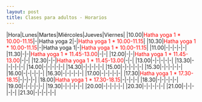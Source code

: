 ```yaml
---
layout: post
title: Clases para adultos - Horarios
---
```


|Hora|Lunes|Martes|Miércoles|Jueves|Viernes|
|10.00|<span style="color:red">Hatha yoga 1 * 10.00-11.15</span>|-|Hatha yoga 2|-|<span style="color:red">Hatha yoga 1 * 10.00-11.15</span>|
|10.30|<span style="color:red">Hatha yoga 1 * 10.00-11.15</span>|-|Hatha yoga 1|-|<span style="color:red">Hatha yoga 1 * 10.00-11.15</span>|
|11.00|-|-|-|-|-|
|11.30|-|-|<span style="color:red">Hatha yoga 1 * 11.45-13.00</span>|-|-|
|12.00|-|-|<span style="color:red">Hatha yoga 1 * 11.45-13.00</span>|-|-|
|12.30|-|-|<span style="color:red">Hatha yoga 1 * 11.45-13.00</span>|-|-|
|13.00|-|-|-|-|-|
|13.30|-|-|-|-|-|
|14.00|-|-|-|-|-|
|14.30|-|-|-|-|-|
|15.00|-|-|-|-|-|
|15.30|-|-|-|-|-|
|16.00|-|-|-|-|-|
|16.30|-|-|-|-|-|
|17.00|-|-|-|-|-|
|17.30|<span style="color:red">Hatha yoga 1 * 17.30-18.15</span>|-|-|-|-|
|18.00|<span style="color:red">Hatha yoga 1 * 17.30-18.15</span>|-|-|-|-|
|18.30|-|-|-|-|-|
|19.00|-|-|-|-|-|
|19.30|-|-|-|-|-|
|20.00|-|-|-|-|-|
|20.30|-|-|-|-|-|
|21.00|-|-|-|-|-|
|21.30|-|-|-|-|-|
